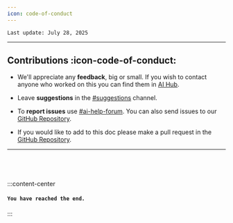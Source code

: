 ```yaml
---
icon: code-of-conduct
---
```


``Last update: July 28, 2025``  

***


## Contributions :icon-code-of-conduct:
- We'll appreciate any **feedback**, big or small. If you wish to contact anyone who worked on this you can find them in <u>[AI Hub](https://discord.gg/aihub)</u>.
- Leave **suggestions** in the <u>[#suggestions](https://discord.com/channels/1159260121998827560/1159516963014451302)</u> channel. 
- To **report issues** use <u>[#ai-help-forum](https://discord.com/channels/1159260121998827560/1192011222023950368)</u>. You can also send issues to our <u>[GitHub Repository](https://github.com/AIHubCentral/docs)</u>.

- If you would like to add to this doc please make a pull request in the <u>[GitHub Repository](https://github.com/AIHubCentral/docs)</u>. 


***
###### ‎
:::content-center
#### `You have reached the end.`

:::
